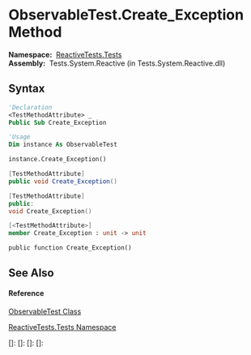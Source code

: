 # ObservableTest.Create\_Exception Method

**Namespace:**  [ReactiveTests.Tests](ReactiveTests.Tests\ReactiveTests.Tests.md)  
**Assembly:**  Tests.System.Reactive (in Tests.System.Reactive.dll)

## Syntax

```vb
'Declaration
<TestMethodAttribute> _
Public Sub Create_Exception
```

```vb
'Usage
Dim instance As ObservableTest

instance.Create_Exception()
```

```csharp
[TestMethodAttribute]
public void Create_Exception()
```

```c++
[TestMethodAttribute]
public:
void Create_Exception()
```

```fsharp
[<TestMethodAttribute>]
member Create_Exception : unit -> unit 
```

```jscript
public function Create_Exception()
```

## See Also

#### Reference

[ObservableTest Class](ObservableTest\ObservableTest.md)

[ReactiveTests.Tests Namespace](ReactiveTests.Tests\ReactiveTests.Tests.md)

[]: 
[]: 
[]: 
[]: 